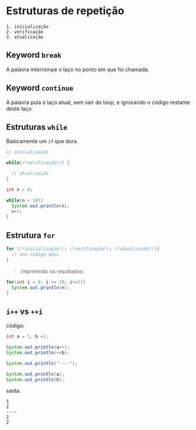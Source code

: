 # Estruturas de repetição

```
1. inicialização
2. verificação
3. atualização
```

## Keyword `break`

A palavra interrompe o laço no ponto em que foi chamada.

## Keyword `continue`

A palavra pula o laço atual, sem sair do loop, e ignorando o código restante deste laço.

## Estruturas `while`

Basicamente um `if` que dura.


```java
// inicialização

while(/*verificação*/) {

  // atualização
}
```

```java
int n = 0;

while(n < 10){
  System.out.println(n);
  n++;
}
```

## Estrutura `for`

```java
for (/*inicialização*/; /*verificação*/; /*atualização*/){
  // seu código aqui
}
```
> imprimindo os resultados:

```java
for(int i = 0; i <= 20; i+=2){
  System.out.println(n);
}
```

## `i++` vs `++i`

código:
```java
int a = 1, b =1;

System.out.println(a++);
System.out.println(++b);

System.out.println("----");

System.out.println(a);
System.out.println(b);
```

saída:
```
1
2
----
2
2
```